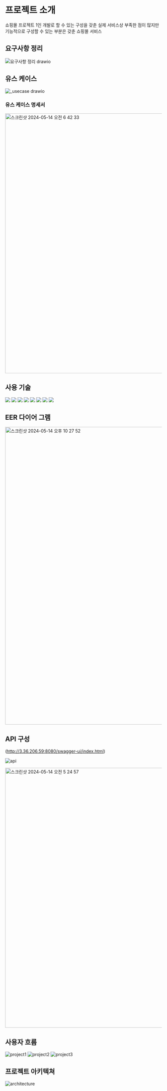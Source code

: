 # 프로젝트 소개

쇼핑몰 프로젝트
1인 개발로 할 수 있는 구성을 갖춘 실제 서비스상 부족한 점이 많지만 기능적으로 구성할 수 있는 부분은 갖춘 쇼핑몰 서비스

## 요구사항 정리
![요구사항 정리 drawio](https://github.com/hanjihoon03/shoppingmallProject/assets/163777923/7eee5460-a8b0-49b9-adc5-ae30b5e3a969)


## 유스 케이스
![_usecase drawio](https://github.com/hanjihoon03/shoppingmallProject/assets/163777923/8abe0b59-3c15-465f-bb73-b3d9a2d96a4a)

### 유스 케이스 명세서

<img width="833" alt="스크린샷 2024-05-14 오전 6 42 33" src="https://github.com/hanjihoon03/shoppingmallProject/assets/163777923/434f1be9-73ac-456b-8eb4-1619ba6add71">


## 사용 기술
<img src="https://img.shields.io/badge/html5-E34F26?style=for-the-badge&logo=html5&logoColor=white"/>
<img src="https://img.shields.io/badge/css-1572B6?style=for-the-badge&logo=css3&logoColor=white"/>
<img src="https://img.shields.io/badge/java-007396?style=for-the-badge&logo=java&logoColor=white">
<img src="https://img.shields.io/badge/spring-6DB33F?style=for-the-badge&logo=spring&logoColor=white">
<img src="https://img.shields.io/badge/mysql-4479A1?style=for-the-badge&logo=mysql&logoColor=white">
<img src="https://img.shields.io/badge/amazonaws-232F3E?style=for-the-badge&logo=amazonaws&logoColor=white">
<img src="https://img.shields.io/badge/github-181717?style=for-the-badge&logo=github&logoColor=white"/>
<img src="https://img.shields.io/badge/querydsl-6DB33F?style=for-the-badge&logoColor=white"/>

## EER 다이어 그램
<img width="954" alt="스크린샷 2024-05-14 오후 10 27 52" src="https://github.com/hanjihoon03/shoppingmallProject/assets/163777923/bccaa56c-d9a5-444a-9fff-d32d5a8ff474">

## API 구성
(http://3.36.206.59:8080/swagger-ui/index.html)

![api](https://github.com/hanjihoon03/shoppingmallProject/assets/163777923/3c67ae77-3208-4927-9235-8f4780d67c6d)


<img width="833" alt="스크린샷 2024-05-14 오전 5 24 57" src="https://github.com/hanjihoon03/shoppingmallProject/assets/163777923/4f280232-46fd-4f7a-82ce-ffee0f9d8d7d">

## 사용자 흐름
![project1](https://github.com/hanjihoon03/shoppingmallProject/assets/163777923/ca4c8eaa-ede5-4a34-9a5b-5018fa475da4)
![project2](https://github.com/hanjihoon03/shoppingmallProject/assets/163777923/54ab142f-fd30-4f89-be67-75fb51aecff8)
![project3](https://github.com/hanjihoon03/shoppingmallProject/assets/163777923/fcc51e3b-bc8b-42b5-8e9d-cc8f62604d70)



## 프로젝트 아키텍쳐
![architecture](https://github.com/hanjihoon03/shoppingmallProject/assets/163777923/28485217-fb69-40cc-ab0f-d94973c16179)
